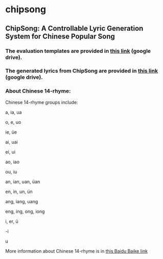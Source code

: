 # chipsong
## ChipSong: A Controllable Lyric Generation System for Chinese Popular Song

### The evaluation templates are provided in [this link](https://drive.google.com/drive/folders/1gM6cI0XhkVZkDN2qDXYjVadPae3EcsHT?usp=sharing) (google drive).

### The generated lyrics from ChipSong are provided in [this link](https://drive.google.com/drive/folders/1W5gktwFHv4tnF8lfP3Py3aQ8G7xjwfR-?usp=sharing) (google drive).

### About Chinese 14-rhyme:

Chinese 14-rhyme groups include:

a, ia, ua

o, e, uo

ie, üe
	
ai, uai

ei, ui
	
ao, iao
	
ou, iu
	
an, ian, uan, üan
	
en, in, un, ün
	
ang, iang, uang

eng, ing, ong, iong
	
i, er, ü
	
-i
	
u


More information about Chinese 14-rhyme is in [this Baidu Baike link](https://baike.baidu.com/item/%E4%B8%AD%E5%8D%8E%E6%96%B0%E9%9F%B5/622875?fr=aladdin)
